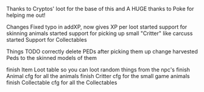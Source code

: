 Thanks to Cryptos' loot for the base of this
and A HUGE thanks to Poke for helping me out!

Changes
	Fixed typo in addXP, now gives XP per loot
	started support for skinning animals
	started support for picking up small "Critter" like carcuss
	started Support for Collectables
	

Things TODO
	correctly delete PEDs after picking them up
	change harvested Peds to the skinned models of them

finish Item Loot table so you can loot random things from the npc's
finish Animal cfg for all the animals
finish Critter cfg for the small game animals
finish Collectable cfg for all the Collectables
